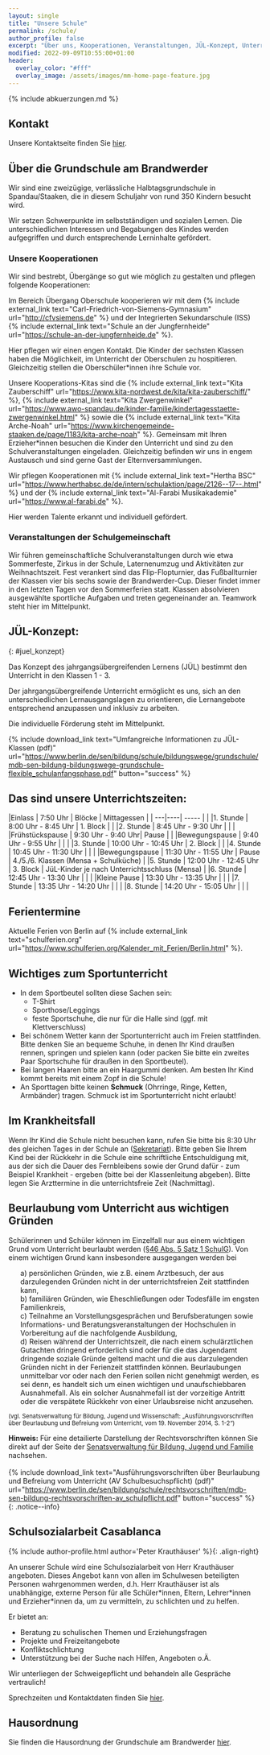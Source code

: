 ```yaml
---
layout: single
title: "Unsere Schule"
permalink: /schule/
author_profile: false
excerpt: "Über uns, Kooperationen, Veranstaltungen, JÜL-Konzept, Unterrichtszeiten und Kollegium"
modified: 2022-09-09T10:55:00+01:00
header:
  overlay_color: "#fff"
  overlay_image: /assets/images/mm-home-page-feature.jpg
---
```


{% include abkuerzungen.md %}

## Kontakt

Unsere Kontaktseite finden Sie [hier](/kontakt/).

## Über die Grundschule am Brandwerder

Wir sind eine zweizügige, verlässliche Halbtagsgrundschule in Spandau/Staaken,
die in diesem Schuljahr von rund 350 Kindern besucht wird.

Wir setzen Schwerpunkte im selbstständigen und sozialen Lernen. Die
unterschiedlichen Interessen und Begabungen des Kindes werden aufgegriffen und
durch entsprechende Lerninhalte gefördert.

### Unsere Kooperationen

Wir sind bestrebt, Übergänge so gut wie möglich zu gestalten und pflegen
folgende Kooperationen:

Im Bereich Übergang Oberschule kooperieren wir mit dem
{% include external_link text="Carl-Friedrich-von-Siemens-Gymnasium" url="http://cfvsiemens.de" %}
und der Integrierten Sekundarschule (ISS)
{% include external_link text="Schule an der Jungfernheide" url="https://schule-an-der-jungfernheide.de" %}.

Hier pflegen wir einen engen Kontakt. Die Kinder der sechsten Klassen haben die
Möglichkeit, im Unterricht der Oberschulen zu hospitieren. Gleichzeitig
stellen die Oberschüler*innen ihre Schule vor.

Unsere Kooperations-Kitas sind die
{% include external_link text="Kita Zauberschiff" url="https://www.kita-nordwest.de/kita/kita-zauberschiff/" %},
{% include external_link text="Kita Zwergenwinkel" url="https://www.awo-spandau.de/kinder-familie/kindertagesstaette-zwergenwinkel.html" %}
sowie die
{% include external_link text="Kita Arche-Noah" url="https://www.kirchengemeinde-staaken.de/page/1183/kita-arche-noah" %}.
Gemeinsam mit Ihren Erzieher*innen besuchen die Kinder den Unterricht und sind
zu den Schulveranstaltungen eingeladen. Gleichzeitig befinden wir uns in engem
Austausch und sind gerne Gast der Elternversammlungen.

Wir pflegen Kooperationen mit
{% include external_link text="Hertha BSC" url="https://www.herthabsc.de/de/intern/schulaktion/page/2126--17--.html" %} und der
{% include external_link text="Al-Farabi Musikakademie" url="https://www.al-farabi.de" %}.
<!-- Die Kinder haben hier die Möglichkeit, sich für eine Fußball-AG mit Anthony anzumelden oder in einer Chor-AG mit Kian zu singen. -->
Hier werden Talente erkannt und individuell gefördert.

### Veranstaltungen der Schulgemeinschaft

Wir führen gemeinschaftliche Schulveranstaltungen durch wie etwa Sommerfeste,
Zirkus in der Schule, Laternenumzug und Aktivitäten zur Weihnachtszeit. Fest verankert sind das Flip-Flopturnier, das Fußballturnier der Klassen vier bis sechs sowie der Brandwerder-Cup. Dieser findet immer in den letzten Tagen vor den Sommerferien
statt. Klassen absolvieren ausgewählte sportliche Aufgaben und
treten gegeneinander an. Teamwork steht hier im Mittelpunkt.


## JÜL-Konzept:
{: #juel_konzept}

Das Konzept des jahrgangsübergreifenden Lernens (JÜL) bestimmt den Unterricht in
den Klassen 1 - 3.

<!-- Ab dem Schuljahr 2018/19 werden alle Kinder der genannten Jahrgangsstufen
gemeinsam in der Schulanfangsphase altersgemischt lernen. -->

Der jahrgangsübergreifende Unterricht ermöglicht es uns, sich an den
unterschiedlichen Lernausgangslagen zu orientieren, die Lernangebote
entsprechend anzupassen und inklusiv zu arbeiten.

Die individuelle Förderung steht im Mittelpunkt.

{% include download_link text="Umfangreiche Informationen zu JÜL-Klassen (pdf)" url="https://www.berlin.de/sen/bildung/schule/bildungswege/grundschule/mdb-sen-bildung-bildungswege-grundschule-flexible_schulanfangsphase.pdf" button="success" %}

## Das sind unsere Unterrichtszeiten:

<!-- {% include outdated.md %} -->

|Einlass | 7:50 Uhr | Blöcke | Mittagessen |
| ---|----| ----- |  |
|1. Stunde | 8:00 Uhr - 8:45 Uhr | 1. Block | |
|2. Stunde | 8:45 Uhr - 9:30 Uhr |          | |
|Frühstückspause | 9:30 Uhr - 9:40 Uhr| Pause | |
|Bewegungspause | 9:40 Uhr - 9:55 Uhr | | |
|3. Stunde | 10:00 Uhr - 10:45 Uhr | 2. Block | |
|4. Stunde | 10:45 Uhr - 11:30 Uhr | | |
|Bewegungspause | 11:30 Uhr - 11:55 Uhr | Pause | 4./5./6. Klassen (Mensa + Schulküche) |
|5. Stunde | 12:00 Uhr - 12:45 Uhr | 3. Block | JüL-Kinder je nach Unterrichtsschluss (Mensa) |
|6. Stunde | 12:45 Uhr - 13:30 Uhr | | |
|Kleine Pause | 13:30 Uhr - 13:35 Uhr | | |
|7. Stunde | 13:35 Uhr - 14:20 Uhr | | |
|8. Stunde | 14:20 Uhr - 15:05 Uhr | | |

<!-- |9. Stunde | 15.05 Uhr - 15.50 Uhr | | -->

## Ferientermine

<!-- {% include outdated.md %}

| Schuljahr 2019/20     | Ferienbeginn   | Ferienende     | erster Unterrichtstag |
|-------------------    |--------------  |------------    |-----------------------|
| Herbstferien          | Do, 03.10.2019 | Sa, 19.10.2019 | Mo, 21.10.2019        |
| Weihnachtsferien      | Mo, 23.12.2019 | Sa, 04.01.2020 | Mo, 06.01.2020        |
| Winterferien          | Mo, 03.02.2020 | Sa, 08.02.2020 | Mo, 10.02.2020        |
| Osterferien           | Mo, 06.04.2020 | Fr, 17.04.2020 | Mo, 20.04.2020        |
| Pfingstferien         | Fr, 22.05.2020 |                | Mo, 25.05.2020        |
| Sommerferien          | Do, 25.06.2020 | Fr, 07.08.2020 | Mo, 10.08.2020        | -->

Aktuelle Ferien von Berlin auf {% include external_link text="schulferien.org" url="https://www.schulferien.org/Kalender_mit_Ferien/Berlin.html" %}.

<!-- | Unterrichtsfreier Tag | Fr, 31.05.2020 |                | Mo, 03.06.2020        | -->

## Wichtiges zum Sportunterricht

* In dem Sportbeutel sollten diese Sachen sein:
  * T-Shirt
  * Sporthose/Leggings
  * feste Sportschuhe, die nur für die Halle sind (ggf. mit Klettverschluss)
* Bei schönem Wetter kann der Sportunterricht auch im Freien stattfinden. Bitte
  denken Sie an bequeme Schuhe, in denen Ihr Kind draußen rennen, springen und
  spielen kann (oder packen Sie bitte ein zweites Paar Sportschuhe für draußen
  in den Sportbeutel).
* Bei langen Haaren bitte an ein Haargummi denken. Am besten Ihr Kind kommt bereits mit einem Zopf in die Schule!
* An Sporttagen bitte keinen **Schmuck** (Ohrringe, Ringe, Ketten, Armbänder) tragen. Schmuck ist im Sportunterricht nicht erlaubt!

## Im Krankheitsfall

Wenn Ihr Kind die Schule nicht besuchen kann, rufen Sie bitte bis 8:30 Uhr des
gleichen Tages in der Schule an ([Sekretariat](/kontakt/#sekretariat)). Bitte
geben Sie Ihrem Kind bei der Rückkehr in die Schule  eine schriftliche
Entschuldigung mit, aus der sich die Dauer des Fernbleibens sowie der Grund
dafür - zum Beispiel Krankheit - ergeben (bitte bei der Klassenleitung
abgeben).  Bitte legen Sie Arzttermine in die unterrichtsfreie Zeit
(Nachmittag).


## Beurlaubung vom Unterricht aus wichtigen Gründen

Schülerinnen und Schüler können im Einzelfall nur aus einem wichtigen Grund
vom Unterricht beurlaubt werden (<a href="http://gesetze.berlin.de/jportal/?quelle=jlink&query=SchulG+BE+%C2%A7+46&psml=bsbeprod.psml&max=true#P46-A5">§46 Abs. 5 Satz 1 SchulG</a>).
Von einem wichtigen Grund kann insbesondere ausgegangen werden bei
<ol style='list-style: none'>
<li>a) persönlichen Gründen, wie z.B. einem Arztbesuch, der aus darzulegenden
Gründen nicht in der unterrichtsfreien Zeit stattfinden kann,</li>
<li>b) familiären Gründen, wie Eheschließungen oder Todesfälle im engsten
Familienkreis,</li>
<li>c) Teilnahme an Vorstellungsgesprächen und Berufsberatungen sowie
Informations-  und Beratungsveranstaltungen der Hochschulen in Vorbereitung auf
die nachfolgende Ausbildung,</li>
<li>d) Reisen während der Unterrichtszeit, die nach einem schulärztlichen
Gutachten dringend erforderlich sind oder für die das Jugendamt dringende
soziale Gründe geltend macht und die aus darzulegenden Gründen nicht in der
Ferienzeit stattfinden können. Beurlaubungen unmittelbar vor oder nach den
Ferien sollen nicht genehmigt werden, es sei denn, es handelt sich um einen
wichtigen und unaufschiebbaren Ausnahmefall. Als ein solcher Ausnahmefall ist
der vorzeitige Antritt oder die verspätete Rückkehr von einer Urlaubsreise
nicht anzusehen.</li>
</ol>

<small>
(vgl. Senatsverwaltung für Bildung, Jugend und Wissenschaft:
„Ausführungsvorschriften über Beurlaubung und Befreiung vom Unterricht, vom 19.
November 2014, S. 1-2“)
</small>

**Hinweis:**
Für eine detailierte Darstellung der Rechtsvorschriften können Sie direkt auf
der Seite der
[Senatsverwaltung für Bildung, Jugend und Familie](https://www.berlin.de/sen/bildung/schule/rechtsvorschriften/)
nachsehen.<br/><br/>
{% include download_link text="Ausführungsvorschriften über Beurlaubung und Befreiung vom Unterricht (AV Schulbesuchspflicht) (pdf)" url="https://www.berlin.de/sen/bildung/schule/rechtsvorschriften/mdb-sen-bildung-rechtsvorschriften-av_schulpflicht.pdf" button="success" %}
{: .notice--info}

## Schulsozialarbeit Casablanca

{% include author-profile.html author='Peter Krauthäuser' %}{: .align-right}

An unserer Schule wird eine Schulsozialarbeit von Herr Krauthäuser angeboten. Dieses
Angebot kann von allen im Schulwesen beteiligten Personen wahrgenommen werden,
d.h. Herr Krauthäuser ist als unabhängige, externe Person für alle Schüler\*innen,
Eltern, Lehrer\*innen und Erzieher\*innen da, um zu vermitteln, zu schlichten
und zu helfen.

Er bietet an:
* Beratung zu schulischen Themen und Erziehungsfragen
* Projekte und Freizeitangebote
* Konfliktschlichtung
* Unterstützung bei der Suche nach Hilfen, Angeboten o.Ä.

Wir unterliegen der Schweigepflicht und behandeln alle Gespräche vertraulich!

Sprechzeiten und Kontaktdaten finden Sie [hier](/kontakt/#schulsozialarbeit).

## Hausordnung

Sie finden die Hausordnung der Grundschule am Brandwerder [hier](/hausordnung/).
